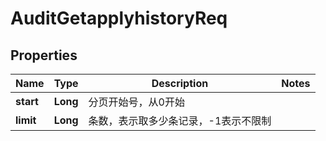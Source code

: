 # AuditGetapplyhistoryReq

## Properties
Name | Type | Description | Notes
------------ | ------------- | ------------- | -------------
**start** | **Long** | 分页开始号，从0开始 | 
**limit** | **Long** | 条数，表示取多少条记录，-1表示不限制 | 

